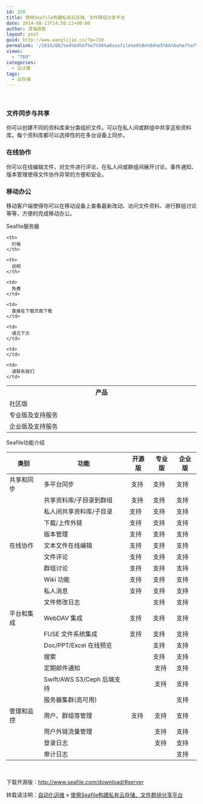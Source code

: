 ```yaml
---
id: 150
title: 使用Seafile构建私有云存储、文件群组分享平台
date: 2014-08-13T14:58:11+00:00
author: 深海游鱼
layout: post
guid: http://www.wanglijie.cn/?p=150
permalink: '/2014/08/%e4%bd%bf%e7%94%a8seafile%e6%9e%84%e5%bb%ba%e7%a7%81%e6%9c%89%e4%ba%91%e5%ad%98%e5%82%a8%e3%80%81%e6%96%87%e4%bb%b6%e7%be%a4%e7%bb%84%e5%88%86%e4%ba%ab%e5%b9%b3%e5%8f%b0.html'
views:
  - "768"
categories:
  - 云计算
tags:
  - 云存储  
---
```

&nbsp;

### 文件同步与共享

你可以创建不同的资料库来分类组织文件。可以在私人间或群组中共享这些资料库。每个资料库都可以选择性的在多台设备上同步。

### 在线协作

你可以在线编辑文件，对文件进行评论，在私人间或群组间展开讨论。事件通知、版本管理使得文件协作异常的方便和安全。

### 移动办公

移动客户端使得你可以在移动设备上查看最新改动、访问文件资料、进行群组讨论等等，方便的完成移动办公。

Seafile服务器

<table>
  <tr>
    <th width="25%">
      产品
    </th>
    
    <th>
      价格
    </th>
    
    <th>
      说明
    </th>
  </tr>
  
  <tr>
    <td>
      社区版
    </td>
    
    <td>
      免费
    </td>
    
    <td>
      直接在下载页面下载
    </td>
  </tr>
  
  <tr>
    <td>
      专业版及支持服务
    </td>
    
    <td>
      请见下方
    </td>
    
    <td>
    </td>
  </tr>
  
  <tr>
    <td>
      企业版及支持服务
    </td>
    
    <td>
      请联系我们
    </td>
  </tr>
</table>

Seafile功能介绍

| 类别    | 功能                     | 开源版 | 专业版 | 企业版 |
| ----- | ---------------------- | --- | --- | --- |
| 共享和同步 | 多平台同步                  |  支持 | 支持  | 支持  |
|       | 共享资料库/子目录到群组           |  支持 | 支持  | 支持  |
|       | 私人间共享资料库/子目录           | 支持  | 支持  | 支持  |
|       | 下载/上传外链                | 支持  | 支持  | 支持  |
|       | 版本管理                   | 支持  | 支持  | 支持  |
| 在线协作  | 文本文件在线编辑               | 支持  | 支持  | 支持  |
|       | 文件评论                   | 支持  | 支持  | 支持  |
|       | 群组讨论                   | 支持  | 支持  | 支持  |
|       | Wiki 功能                | 支持  | 支持  | 支持  |
|       | 私人消息                   | 支持  | 支持  | 支持  |
|       | 文件修改日志                 |     | 支持  | 支持  |
| 平台和集成 | WebDAV 集成              | 支持  | 支持  | 支持  |
|       | FUSE 文件系统集成            | 支持  | 支持  | 支持  |
|       | Doc/PPT/Excel 在线预览     |     | 支持  | 支持  |
|       | 搜索                     |     | 支持  | 支持  |
|       | 定期邮件通知                 |     |  支持 | 支持  |
|       | Swift/AWS S3/Ceph 后端支持 |     |  支持 | 支持  |
|       | 服务器集群(高可用)             |     |     | 支持  |
| 管理和监控 | 用户、群组等管理               |  支持 |  支持 | 支持  |
|       | 用户外链流量管理               |     |  支持 | 支持  |
|       | 登录日志                   |     |  支持 | 支持  |
|       | 审计日志                   |     |     | 支持  |

&nbsp;

下载开源版：http://www.seafile.com/download/#server

转载请注明：[自动化运维](http://www.wanglijie.cn) &raquo; [使用Seafile构建私有云存储、文件群组分享平台](http://www.wanglijie.cn/2014/08/%e4%bd%bf%e7%94%a8seafile%e6%9e%84%e5%bb%ba%e7%a7%81%e6%9c%89%e4%ba%91%e5%ad%98%e5%82%a8%e3%80%81%e6%96%87%e4%bb%b6%e7%be%a4%e7%bb%84%e5%88%86%e4%ba%ab%e5%b9%b3%e5%8f%b0.html)